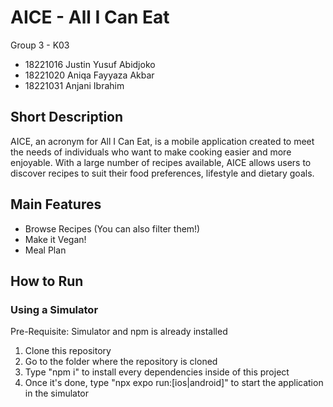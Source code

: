 # AICE - All I Can Eat
Group 3 - K03
- 18221016 Justin Yusuf Abidjoko
- 18221020 Aniqa Fayyaza Akbar
- 18221031 Anjani Ibrahim

## Short Description
AICE, an acronym for All I Can Eat, is a mobile application created to meet the needs of individuals who want to make cooking easier and more enjoyable. With a large number of recipes available, AICE allows users to discover recipes to suit their food preferences, lifestyle and dietary goals.

## Main Features
- Browse Recipes (You can also filter them!)
- Make it Vegan!
- Meal Plan

## How to Run

### Using a Simulator
Pre-Requisite: Simulator and npm is already installed
1. Clone this repository
2. Go to the folder where the repository is cloned
4. Type "npm i" to install every dependencies inside of this project
5. Once it's done, type "npx expo run:[ios|android]" to start the application in the simulator
